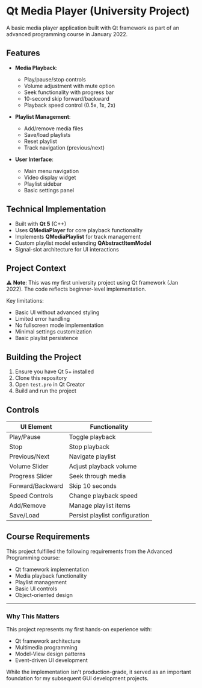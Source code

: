 # Qt Media Player (University Project)

A basic media player application built with Qt framework as part of an advanced programming course in January 2022.

## Features

- **Media Playback**:
  - Play/pause/stop controls
  - Volume adjustment with mute option
  - Seek functionality with progress bar
  - 10-second skip forward/backward
  - Playback speed control (0.5x, 1x, 2x)

- **Playlist Management**:
  - Add/remove media files
  - Save/load playlists
  - Reset playlist
  - Track navigation (previous/next)

- **User Interface**:
  - Main menu navigation
  - Video display widget
  - Playlist sidebar
  - Basic settings panel

## Technical Implementation

- Built with **Qt 5** (C++)
- Uses **QMediaPlayer** for core playback functionality
- Implements **QMediaPlaylist** for track management
- Custom playlist model extending **QAbstractItemModel**
- Signal-slot architecture for UI interactions

## Project Context

⚠️ **Note**: This was my first university project using Qt framework (Jan 2022). The code reflects beginner-level implementation.

Key limitations:
- Basic UI without advanced styling
- Limited error handling
- No fullscreen mode implementation
- Minimal settings customization
- Basic playlist persistence

## Building the Project

1. Ensure you have Qt 5+ installed
2. Clone this repository
3. Open `test.pro` in Qt Creator
4. Build and run the project

## Controls

| UI Element       | Functionality                  |
|------------------|--------------------------------|
| Play/Pause       | Toggle playback                |
| Stop             | Stop playback                  |
| Previous/Next    | Navigate playlist              |
| Volume Slider    | Adjust playback volume         |
| Progress Slider  | Seek through media             |
| Forward/Backward | Skip 10 seconds                |
| Speed Controls   | Change playback speed          |
| Add/Remove       | Manage playlist items          |
| Save/Load        | Persist playlist configuration |

## Course Requirements

This project fulfilled the following requirements from the Advanced Programming course:
- Qt framework implementation
- Media playback functionality
- Playlist management
- Basic UI controls
- Object-oriented design

---

### Why This Matters
This project represents my first hands-on experience with:
- Qt framework architecture
- Multimedia programming
- Model-View design patterns
- Event-driven UI development

While the implementation isn't production-grade, it served as an important foundation for my subsequent GUI development projects.
